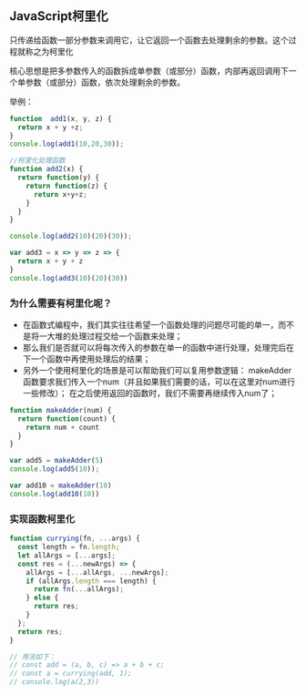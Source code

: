 ## JavaScript柯里化

只传递给函数一部分参数来调用它，让它返回一个函数去处理剩余的参数。这个过程就称之为柯里化

核心思想是把多参数传入的函数拆成单参数（或部分）函数，内部再返回调用下一个单参数（或部分）函数，依次处理剩余的参数。



举例：

```js
function  add1(x, y, z) {
  return x + y +z;
}
console.log(add1(10,20,30));

//柯里化处理函数
function add2(x) {
  return function(y) {
    return function(z) {
      return x+y+z;
    }
  }
}

console.log(add2(10)(20)(30));

var add3 = x => y => z => {
  return x + y + z
}
console.log(add3(10)(20)(30))
```



### 为什么需要有柯里化呢？
- 在函数式编程中，我们其实往往希望一个函数处理的问题尽可能的单一，而不是将一大堆的处理过程交给一个函数来处理；
- 那么我们是否就可以将每次传入的参数在单一的函数中进行处理，处理完后在下一个函数中再使用处理后的结果；
- 另外一个使用柯里化的场景是可以帮助我们可以复用参数逻辑：
  makeAdder函数要求我们传入一个num（并且如果我们需要的话，可以在这里对num进行一些修改）；
  在之后使用返回的函数时，我们不需要再继续传入num了；

```js
function makeAdder(num) {
  return function(count) {
    return num + count
  }
}

var add5 = makeAdder(5)
console.log(add5(10));

var add10 = makeAdder(10)
console.log(add10(10))
```



### 实现函数柯里化

```js
function currying(fn, ...args) {
  const length = fn.length;
  let allArgs = [...args];
  const res = (...newArgs) => {
    allArgs = [...allArgs, ...newArgs];
    if (allArgs.length === length) {
      return fn(...allArgs);
    } else {
      return res;
    }
  };
  return res;
}

// 用法如下：
// const add = (a, b, c) => a + b + c;
// const a = currying(add, 1);
// console.log(a(2,3))

```

